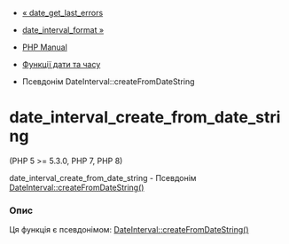 - [« date_get_last_errors](function.date-get-last-errors.md)
- [date_interval_format »](function.date-interval-format.md)

- [PHP Manual](index.md)
- [Функції дати та часу](ref.datetime.md)
- Псевдонім DateInterval::createFromDateString

# date_interval_create_from_date_string

(PHP 5 \>= 5.3.0, PHP 7, PHP 8)

date_interval_create_from_date_string - Псевдонім
[DateInterval::createFromDateString()](dateinterval.createfromdatestring.md)

### Опис

Ця функція є псевдонімом:
[DateInterval::createFromDateString()](dateinterval.createfromdatestring.md)
